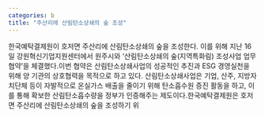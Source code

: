 ```yaml
---
categories: b
title: "주산리에 산림탄소상쇄의 숲 조성"
---
```

한국예탁결제원이 호저면 주산리에 산림탄소상쇄의 숲을 조성한다. 이를 위해 지난 16일 강원혁신기업지원센터에서 원주시와 ‘산림탄소상쇄의 숲(지역특화림) 조성사업 업무협약’을 체결했다.이번 협약은 산림탄소상쇄사업의 성공적인 추진과 ESG 경영실천을 위해 양 기관의 상호협력을 목적으로 하고 있다. 산림탄소상쇄사업은 기업, 산주, 지방자치단체 등이 자발적으로 온실가스 배출을 줄이기 위해 탄소흡수원 증진 활동을 하고, 이를 통해 확보한 산림탄소흡수량을 정부가 인증해주는 제도이다.한국예탁결제원은 호저면 주산리에 산림탄소상쇄의 숲을 조성하기 위
